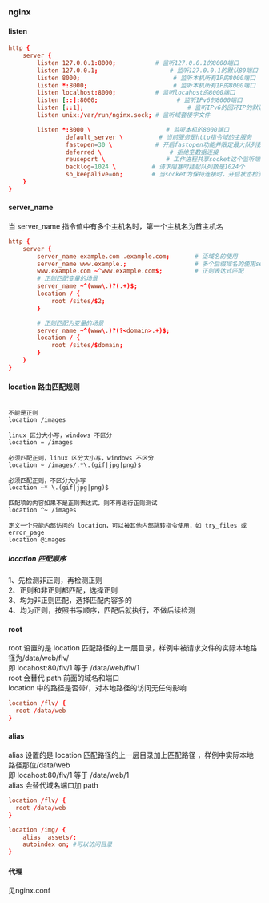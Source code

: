 ### nginx

#### listen

```conf
http {
    server {
        listen 127.0.0.1:8000;           # 监听127.0.0.1的8000端口
        listen 127.0.0.1;                    # 监听127.0.0.1的默认80端口（root权限）
        listen 8000;                          # 监听本机所有IP的8000端口
        listen *:8000;                        # 监听本机所有IP的8000端口
        listen localhost:8000;           # 监听locahost的8000端口
        listen [::]:8000;                      # 监听IPv6的8000端口
        listen [::1];                             # 监听IPv6的回环IP的默认80端口(root权限)
        listen unix:/var/run/nginx.sock; # 监听域套接字文件

        listen *:8000 \                     # 监听本机的8000端口
                default_server \          # 当前服务是http指令域的主服务
                fastopen=30 \            # 开启fastopen功能并限定最大队列数为30
                deferred \                   # 拒绝空数据连接
                reuseport \                 # 工作进程共享socket这个监听端口
                backlog=1024 \          # 请求阻塞时挂起队列数是1024个
                so_keepalive=on;        # 当socket为保持连接时，开启状态检测功能
    }
}

```

#### server_name

当 server_name 指令值中有多个主机名时，第一个主机名为首主机名

```conf
http {
    server {
        server_name example.com .example.com;       # 泛域名的使用
        server_name www.example.;                   # 多个后缀域名的使用server_name
        www.example.com ~^www.example.com$;         # 正则表达式匹配
        # 正则匹配变量的场景
        server_name ~^(www\.)?(.+)$;
        location / {
            root /sites/$2;
        }

        # 正则匹配为变量的场景
        server_name ~^(www\.)?(?<domain>.+)$;
        location / {
            root /sites/$domain;
        }
    }
}
```

#### location 路由匹配规则

```

不能是正则
location /images

linux 区分大小写，windows 不区分
location = /images

必须匹配正则，linux 区分大小写，windows 不区分
location ~ /images/.*\.(gif|jpg|png)$

必须匹配正则，不区分大小写
location ~* \.(gif|jpg|png)$

匹配项的内容如果不是正则表达式，则不再进行正则测试
location ^~ /images

定义一个只能内部访问的 location，可以被其他内部跳转指令使用，如 try_files 或 error_page
location @images

```

##### location 匹配顺序

1、先检测非正则，再检测正则  
2、正则和非正则都匹配，选择正则  
3、均为非正则匹配，选择匹配内容多的  
4、均为正则，按照书写顺序，匹配后就执行，不做后续检测

#### root

root 设置的是 location 匹配路径的上一层目录，样例中被请求文件的实际本地路径为/data/web/flv/  
即 locahost:80/flv/1 等于 /data/web/flv/1  
root 会替代 path 前面的域名和端口  
location 中的路径是否带/，对本地路径的访问无任何影响

```conf
location /flv/ {
  root /data/web
}
```

#### alias

alias 设置的是 location 匹配路径的上一层目录加上匹配路径 ，样例中实际本地路径那位/data/web  
即 locahost:80/flv/1 等于 /data/web/1  
alias 会替代域名端口加 path

```conf
location /flv/ {
  root /data/web
}
```

```conf
location /img/ {
    alias  assets/;
    autoindex on; #可以访问目录
}
```

#### 代理

见nginx.conf